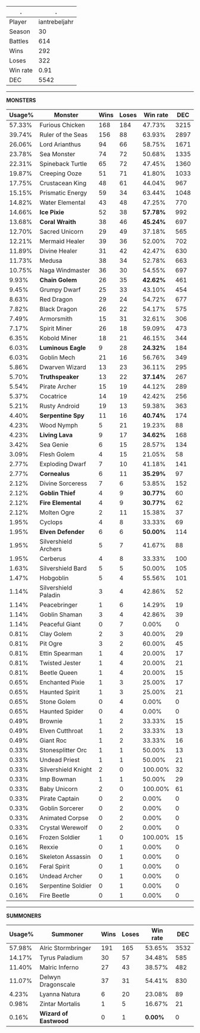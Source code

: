 .|.
|-|-
Player|iantrebeljahr
Season|30
Battles|614
Wins|292
Loses|322
Win rate|0.91
DEC|5542

---
**MONSTERS**

Usage%|Monster|Wins|Loses|Win rate|DEC|
-|-|-|-|-|-|
57.33%|Furious Chicken|168|184|47.73%|3215|
39.74%|Ruler of the Seas|156|88|63.93%|2897|
26.06%|Lord Arianthus|94|66|58.75%|1671|
23.78%|Sea Monster|74|72|50.68%|1335|
22.31%|Spineback Turtle|65|72|47.45%|1360|
19.87%|Creeping Ooze|51|71|41.80%|1033|
17.75%|Crustacean King|48|61|44.04%|967|
15.15%|Prismatic Energy|59|34|63.44%|1048|
14.82%|Water Elemental|43|48|47.25%|770|
14.66%|**Ice Pixie**|52|38|**57.78%**|992|
13.68%|**Coral Wraith**|38|46|**45.24%**|697|
12.70%|Sacred Unicorn|29|49|37.18%|565|
12.21%|Mermaid Healer|39|36|52.00%|702|
11.89%|Divine Healer|31|42|42.47%|630|
11.73%|Medusa|38|34|52.78%|663|
10.75%|Naga Windmaster|36|30|54.55%|697|
9.93%|**Chain Golem**|26|35|**42.62%**|461|
9.45%|Grumpy Dwarf|25|33|43.10%|454|
8.63%|Red Dragon|29|24|54.72%|677|
7.82%|Black Dragon|26|22|54.17%|575|
7.49%|Armorsmith|15|31|32.61%|306|
7.17%|Spirit Miner|26|18|59.09%|473|
6.35%|Kobold Miner|18|21|46.15%|344|
6.03%|**Luminous Eagle**|9|28|**24.32%**|184|
6.03%|Goblin Mech|21|16|56.76%|349|
5.86%|Dwarven Wizard|13|23|36.11%|295|
5.70%|**Truthspeaker**|13|22|**37.14%**|267|
5.54%|Pirate Archer|15|19|44.12%|289|
5.37%|Cocatrice|14|19|42.42%|256|
5.21%|Rusty Android|19|13|59.38%|363|
4.40%|**Serpentine Spy**|11|16|**40.74%**|174|
4.23%|Wood Nymph|5|21|19.23%|88|
4.23%|**Living Lava**|9|17|**34.62%**|168|
3.42%|Sea Genie|6|15|28.57%|134|
3.09%|Flesh Golem|4|15|21.05%|58|
2.77%|Exploding Dwarf|7|10|41.18%|141|
2.77%|**Cornealus**|6|11|**35.29%**|97|
2.12%|Divine Sorceress|7|6|53.85%|152|
2.12%|**Goblin Thief**|4|9|**30.77%**|60|
2.12%|**Fire Elemental**|4|9|**30.77%**|62|
2.12%|Molten Ogre|2|11|15.38%|37|
1.95%|Cyclops|4|8|33.33%|69|
1.95%|**Elven Defender**|6|6|**50.00%**|114|
1.95%|Silvershield Archers|5|7|41.67%|88|
1.95%|Cerberus|4|8|33.33%|100|
1.63%|Silvershield Bard|5|5|50.00%|105|
1.47%|Hobgoblin|5|4|55.56%|101|
1.14%|Silvershield Paladin|3|4|42.86%|52|
1.14%|Peacebringer|1|6|14.29%|19|
1.14%|Goblin Shaman|3|4|42.86%|39|
1.14%|Peaceful Giant|0|7|0.00%|0|
0.81%|Clay Golem|2|3|40.00%|29|
0.81%|Pit Ogre|3|2|60.00%|45|
0.81%|Ettin Spearman|1|4|20.00%|17|
0.81%|Twisted Jester|1|4|20.00%|21|
0.81%|Beetle Queen|1|4|20.00%|15|
0.65%|Enchanted Pixie|1|3|25.00%|17|
0.65%|Haunted Spirit|1|3|25.00%|21|
0.65%|Stone Golem|0|4|0.00%|0|
0.65%|Haunted Spider|0|4|0.00%|0|
0.49%|Brownie|1|2|33.33%|15|
0.49%|Elven Cutthroat|1|2|33.33%|13|
0.49%|Giant Roc|1|2|33.33%|16|
0.33%|Stonesplitter Orc|1|1|50.00%|13|
0.33%|Undead Priest|1|1|50.00%|21|
0.33%|Silvershield Knight|2|0|100.00%|32|
0.33%|Imp Bowman|1|1|50.00%|29|
0.33%|Baby Unicorn|2|0|100.00%|61|
0.33%|Pirate Captain|0|2|0.00%|0|
0.33%|Goblin Sorcerer|0|2|0.00%|0|
0.33%|Animated Corpse|0|2|0.00%|0|
0.33%|Crystal Werewolf|0|2|0.00%|0|
0.16%|Frozen Soldier|1|0|100.00%|15|
0.16%|Rexxie|0|1|0.00%|0|
0.16%|Skeleton Assassin|0|1|0.00%|0|
0.16%|Feral Spirit|0|1|0.00%|0|
0.16%|Undead Archer|0|1|0.00%|0|
0.16%|Serpentine Soldier|0|1|0.00%|0|
0.16%|Fire Beetle|0|1|0.00%|0|

---
**SUMMONERS**

Usage%|Summoner|Wins|Loses|Win rate|DEC|
-|-|-|-|-|-|
57.98%|Alric Stormbringer|191|165|53.65%|3532|
14.17%|Tyrus Paladium|30|57|34.48%|585|
11.40%|Malric Inferno|27|43|38.57%|482|
11.07%|Delwyn Dragonscale|37|31|54.41%|830|
4.23%|Lyanna Natura|6|20|23.08%|89|
0.98%|Zintar Mortalis|1|5|16.67%|21|
0.16%|**Wizard of Eastwood**|0|1|**0.00%**|0|
